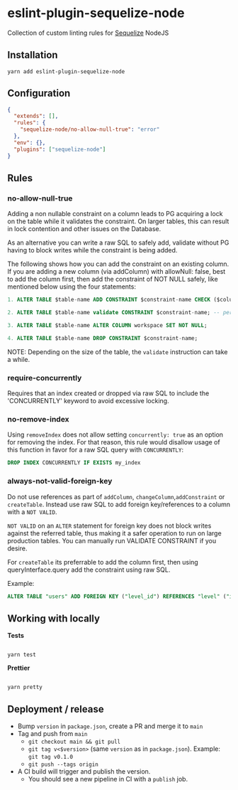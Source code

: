 # eslint-plugin-sequelize-node

Collection of custom linting rules for [Sequelize](https://www.npmjs.com/package/sequelize) NodeJS

## Installation

`yarn add eslint-plugin-sequelize-node`

## Configuration

```json
{
  "extends": [],
  "rules": {
    "sequelize-node/no-allow-null-true": "error"
  },
  "env": {},
  "plugins": ["sequelize-node"]
}
```

## Rules

### no-allow-null-true

Adding a non nullable constraint on a column leads to PG acquiring a
lock on the table while it validates the constraint. On larger tables,
this can result in lock contention and other issues on the Database.

As an alternative you can write a raw SQL to safely add, validate
without PG having to block writes while the constraint is being added.

The following shows how you can add the constraint on an existing column.
If you are adding a new column (via addColumn) with allowNull: false,
best to add the column first, then add the constraint of NOT NULL safely,
like mentioned below using the four statements:

```sql
1. ALTER TABLE $table-name ADD CONSTRAINT $constraint-name CHECK ($column-name IS NOT NULL) NOT VALID;

2. ALTER TABLE $table-name validate CONSTRAINT $constraint-name; -- performs seq scan but doesn't block read/writes.

3. ALTER TABLE $table-name ALTER COLUMN workspace SET NOT NULL;

4. ALTER TABLE $table-name DROP CONSTRAINT $constraint-name;
```

NOTE: Depending on the size of the table, the `validate` instruction
can take a while.

### require-concurrently

Requires that an index created or dropped via raw SQL to include the 'CONCURRENTLY'
keyword to avoid excessive locking.

### no-remove-index

Using `removeIndex` does not allow setting `concurrently: true` as an option for removing the index.
For that reason, this rule would disallow usage of this function in favor for a raw SQL query with
`CONCURRENTLY`:

```sql
DROP INDEX CONCURRENTLY IF EXISTS my_index
```

### always-not-valid-foreign-key

Do not use references as part of `addColumn`, `changeColumn`,`addConstraint` or
`createTable`. Instead use raw SQL to add foreign key/references to a column with
a `NOT VALID`.

`NOT VALID` on an `ALTER` statement for foreign key does not
block writes against the referred table, thus making it a
safer operation to run on large production tables. You
can manually run VALIDATE CONSTRAINT if you desire.

For `createTable` its preferrable to add the column first, then
using queryInterface.query add the constraint using raw SQL.

Example:
```sql
ALTER TABLE "users" ADD FOREIGN KEY ("level_id") REFERENCES "level" ("id") NOT VALID;

```

## Working with locally

**Tests**

```

yarn test

```

**Prettier**

```

yarn pretty

```

## Deployment / release

- Bump `version` in `package.json`, create a PR and merge it to `main`
- Tag and push from `main`
  - `git checkout main && git pull`
  - `git tag v<$version>` (same `version` as in `package.json`). Example: `git tag v0.1.0`
  - `git push --tags origin`
- A CI build will trigger and publish the version.
  - You should see a new pipeline in CI with a `publish` job.
```
